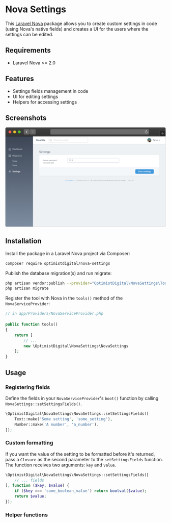 # Nova Settings

This [Laravel Nova](https://nova.laravel.com) package allows you to create custom settings in code (using Nova's native fields) and creates a UI for the users where the settings can be edited.

## Requirements

- Laravel Nova >= 2.0

## Features

- Settings fields management in code
- UI for editing settings
- Helpers for accessing settings

## Screenshots

![Settings View](docs/index.png)

## Installation

Install the package in a Laravel Nova project via Composer:

```bash
composer require optimistdigital/nova-settings
```

Publish the database migration(s) and run migrate:

```bash
php artisan vendor:publish --provider="OptimistDigital\NovaSettings\ToolServiceProvider" --tag="migrations"
php artisan migrate
```

Register the tool with Nova in the `tools()` method of the `NovaServiceProvider`:

```php
// in app/Providers/NovaServiceProvider.php

public function tools()
{
    return [
        // ...
        new \OptimistDigital\NovaSettings\NovaSettings
    ];
}
```

## Usage

### Registering fields

Define the fields in your `NovaServiceProvider`'s `boot()` function by calling `NovaSettings::setSettingsFields()`.

```php
\OptimistDigital\NovaSettings\NovaSettings::setSettingsFields([
    Text::make('Some setting', 'some_setting'),
    Number::make('A number', 'a_number').
]);
```

### Custom formatting

If you want the value of the setting to be formatted before it's returned, pass a `Closure` as the second parameter to the `setSettingsFields` function. The function receives two arguments: `key` and `value`.

```php
\OptimistDigital\NovaSettings\NovaSettings::setSettingsFields([
    // ... fields
], function ($key, $value) {
    if ($key === 'some_boolean_value') return boolval($value);
    return $value;
});
```

### Helper functions
